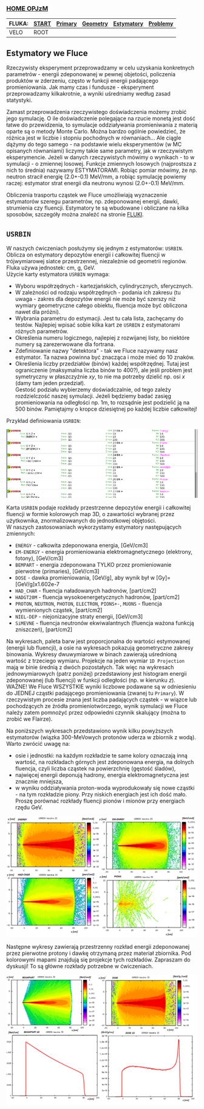 ### [HOME OPJzM](https://agnieszkamucha.github.io/OPJzM/) 

FLUKA: | [START](https://agnieszkamucha.github.io/OPJzM/Start.md/) | [Primary](https://agnieszkamucha.github.io/OPJzM) | [Geometry](https://agnieszkamucha.github.io/OPJzM/Geometry.md) | [Estymatory](https://agnieszkamucha.github.io/OPJzM/Estymatory.md) | [Problemy](https://agnieszkamucha.github.io/OPJzM/Ratunek.md)
------------- |------------- | ------------ | ------------- | ------------ | -------------
VELO | ROOT | | | |

## Estymatory we Fluce
Rzeczywisty eksperyment przeprowadzamy w celu uzyskania konkretnych parametrów - energii zdeponowanej w pewnej objetości, policzenia produktów w zderzeniu, często w funkcji energii padającego promieniowania. Jak mamy czas i fundusze - eksperyment przeprowadzamy kilkakrotnie, a wyniki uśredniamy według zasad statystyki. 

Zamast przeprowadzenia rzeczywistego doświadczenia możemy zrobić jego symulację. O ile doświadczenie polegające na rzucie monetą jest dość łatwe do przewidzenia, to symulacje oddziaływania promieniwania z materią oparte są o metody Monte Carlo. Można bardzo ogólnie powiedzieć, że różnica jest w liczbie i stopniu pochodnych w równaniach... Ale ciągle dążymy do tego samego - na podstawie wielu eksperymentów (w MC opisanych równaniami) liczymy takie same parametry, jak w rzeczywistym eksperymencie. Jeżeli w danych rzeczywistych mówimy o wynikach - to w symulacji - o zmiennej losowej. Funkcje zmiennych losowych (najprostsza z nich to średnia) nazywamy ESTYMATORAMI. Robiąc pomiar mówimy, że np. neutron stracił energię (2.0+-0.1) MeV/mm, a robiąc symulację powiemy raczej: estymator strat energii dla neutronu wynosi (2.0+-0.1) MeV/mm. 

Obliczenia trasportu cząstek we Fluce umożliwiają wyznaczenie estymatorów szeregu parametrów, np. zdeponowanej energii, dawki, strumienia czy fluencji. Estymatory te są wbudowane i obliczane  na kilka sposobów, szczegóły można znaleźć na stronie [FLUKI](http://www.fluka.org/fluka.php?id=man_onl).


## `USRBIN`
W naszych ćwiczeniach posłużymy się jednym z estymatorów: `USRBIN`. Oblicza on estymatory depozytów energii i całkowitej fluencji w trójwymiarowej siatce przestrzennej, niezależnie od geometrii regionów. Fluka używa jednostek: cm, g, GeV. <br>
Użycie karty estymatora `USRBIN` wymaga:
- Wyboru współrzędnych - kartezjańskich, cylindrycznych, sferycznych.
- W zależności od rodzaju współrzędnych - podania ich zakresu (tu uwaga - zakres dla depozytów energii nie może być szerszy niż wymiary geometryczne całego obiektu, fluencja może być obliczona nawet dla próżni).
- Wybrania parametru do estymacji. Jest tu cała lista, zachęcamy do testów. Najlepiej wpisać sobie kilka kart ze `USRBIN` z estymatorami różnych parametrów.
- Określenia numeru logicznego, najlepiej z rozwijanej listy, bo niektóre numery są zarezerwowane dla fortrana.
- Zdefiniowanie nazwy "detektora" - tak we Fluce nazywamy nasz estymator. Ta nazwa powinna być znacząca i może mieć do 10 znaków.
- Określenia liczby przedziałów (binów) każdej współrzędnej. Tutaj jest ograniczenie (maksymalna liczba binów to 400?), ale jeśli problem jest symetryczny w płaszczyźnie _xy_, to nie ma potrzeby dzielić np. osi _x_ (damy tam jeden przedział). <br>
Gestość podziału wybierzemy doświadczalnie, od tego zależy rozdzielczość naszej symulacji. Jeżeli będziemy badać zasięg promieniowania na odległości np. 1m, to rozsądnie jest podzielić ją na 500 binów.  Pamiętajmy o kropce dziesiętnej po każdej liczbie całkowitej!

Przykład definiowania `USRBIN`:

[!["USRBIN"](Images/USRBIN.png)](Images/USRBIN.png)

Karta `USRBIN` podaje rozkłady przestrzenne depozytów energii i całkowitej fluencji w formie kolorowych map 3D, o zawartości wybranej przez użytkownika, znormalizowanych do jednostkowej objętości. <br>
W naszych zastosowaniach wykorzystamy estymatory następujących zmiennych:
- `ENERGY` - całkowita zdeponowana energia, [GeV/cm3]
- `EM-ENERGY` - energia promieniowania elektromagnetycznego (elektrony, fotony), [GeV/cm3]
- `BEMPART` - energia zdeponowana TYLKO przez promieniowanie pierwotne (primaries), [GeV/cm3]
- `DOSE` - dawka promieniowania, [GeV/g], aby wynik był w [Gy]=[GeV/g]x1.602e-7
- `HAD_CHAR` - fluencja naładowanych hadronów, [part/cm2]
- `HADGT20M` - fluencja wysokoenergetycznych hadronów, [part/cm2]
- `PROTON`, `NEUTRON`, `PHOTON`,  `ELECTRON`, `PIONS+-`, `MUONS` - fluencja wymienionych cząstek, [part/cm2]
- `NIEL-DEP` - niejonizacyjne straty energii, [GeV/cm3]
- `SiMEVNE` - fluencja neutronów ekwiwalantnych (fluencja ważona funkcją zniszczeń),  [part/cm2]


Na wykresach, paleta barw jest proporcjonalna do wartości estymowanej (energii lub fluencji), a osie na wykresach pokazują geometryczne zakresy binowania. Wykresy dwuwymiarowe w binach zawierają uśrednioną wartość z trzeciego wymiaru. Projekcje na jeden wymiar `1D Projection` mają w binie średnią z dwóch pozostałych. Tak więc na wykresach jednowymiarowych (patrz poniżej) przedstawiony jest histogram energii zdeponowanej (lub fluencji) w funkcji odległości (np. w kierunku _z_). <br>
WAŻNE! We Fluce WSZYSTKIE wyniki liczbowe podawane są w odniesieniu do JEDNEJ cząstki padającego promieniowania (zwanej tu `Primary`). W rzeczywistym procesie znana jest liczba padających cząstek - w wiązce lub pochodzących ze źródła promieniotwórczego, wynik symulacji we Fluce należy zatem pomnożyć przez odpowiedni czynnik skalujący (można to zrobić we Flairze).

Na poniższych wykresach przedstawiono wynik kilku powyższych estymatorów (wiązka 300-MeVowych protonów uderza w zbiornik z wodą). Warto zwrócić uwagę na:
- osie i jednostki: na każdym rozkładzie te same kolory oznaczają inną wartość, na rozkładach górnych jest zdeponowana energia, na dolnych fluencja, czyli liczba cząstek na powierzchnię (gęstość śladów),
- najwięcej energii deponują hadrony, energia elektromagnetyczna jest znacznie mniejsza,
- w wyniku oddziaływania proton-woda wyprodukowały się nowe cząstki - na tym rozkładzie piony. Przy niskich energiach jest ich dość mało. Proszę porównać rozkłady fluencji pionów i mionów przy energiach rzędu GeV.

[!["P_300MeV"](Images/Beka_300MeV.png)](Images/Beka_300MeV.png)

Następne wykresy zawierają przestrzenny rozkład energii zdeponowanej przez pierwotne protony i dawkę otrzymaną przez materiał zbiornika. Pod kolorowymi mapami znajdują się projekcje tych rozkładów. Zapraszam do dyskusji! To są główne rozkłady potrzebne w ćwiczeniach.

[!["S_300MeV"](Images/Stop_300MeV.png)](Images/Stop_300MeV.png)


